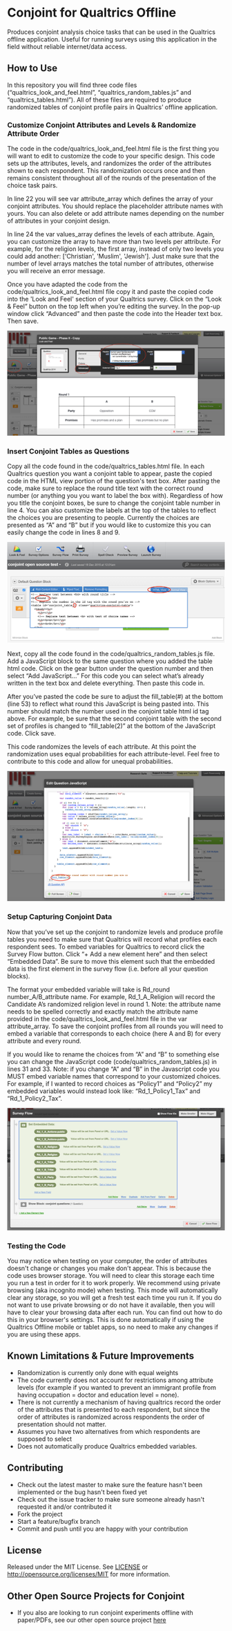 # Conjoint for Qualtrics Offline

Produces conjoint analysis choice tasks that can be used in the Qualtrics offline application. Useful for running surveys using this application in the field without reliable internet/data access. 

## How to Use

In this repository you will find three code files (“qualtrics_look_and_feel.html”, “qualtrics_random_tables.js” and “qualtrics_tables.html”). All of these files are required to produce randomized tables of conjoint profile pairs in Qualtrics’ offline application.

### Customize Conjoint Attributes and Levels & Randomize Attribute Order

The code in the code/qualtrics_look_and_feel.html file is the first thing you will want to edit to customize the code to your specific design. This code sets up the attributes, levels, and randomizes the order of the attributes shown to each respondent. This randomization occurs once and then remains consistent throughout all of the rounds of the presentation of the choice task pairs.

In line 22 you will see var attribute_array which defines the array of your conjoint attributes. You should replace the placeholder attribute names with yours. You can also delete or add attribute names depending on the number of attributes in your conjoint design. 

In line 24 the var values_array defines the levels of each attribute. Again, you can customize the array to have more than two levels per attribute. For example, for the religion levels, the first array, instead of only two levels you could add another: ['Christian', 'Muslim', 'Jewish']. Just make sure that the number of level arrays matches the total number of attributes, otherwise you will receive an error message. 

Once you have adapted the code from the code/qualtrics_look_and_feel.html file copy it and paste the copied code into the 'Look and Feel' section of your Qualtrics survey. Click on the “Look & Feel” button on the top left when you’re editing the survey. In the pop-up window click “Advanced” and then paste the code into the Header text box. Then save.

![Screenshot 1](screenshots/look_and_feel.png)

### Insert Conjoint Tables as Questions

Copy all the code found in the code/qualtrics_tables.html file. In each Qualtrics question you want a conjoint table to appear, paste the copied code in the HTML view portion of the question's text box. After pasting the code, make sure to replace the round title text with the correct round number (or anything you you want to label the box with). Regardless of how you title the conjoint boxes, be sure to change the conjoint table number in line 4. You can also customize the labels at the top of the tables to reflect the choices you are presenting to people. Currently the choices are presented as “A” and “B” but if you would like to customize this you can easily change the code in lines 8 and 9. 

![Screenshot 2](screenshots/html_question.png)

Next, copy all the code found in the code/qualtrics_random_tables.js file. Add a JavaScript block to the same question where you added the table html code. Click on the gear button under the question number and then select “Add JavaScript...” For this code you can select what’s already written in the text box and delete everything. Then paste this code in.

After you’ve pasted the code be sure to adjust the fill_table(#) at the bottom (line 53) to reflect what round this JavaScript is being pasted into. This number should match the number used in the conjoint table html id tag above. For example, be sure that the second conjoint table with the second set of profiles is changed to “fill_table(2)” at the bottom of the JavaScript code. Click save.

This code randomizes the levels of each attribute. At this point the randomization uses equal probabilities for each attribute-level. Feel free to contribute to this code and allow for unequal probabilities. 

![Screenshot 3](screenshots/question_change_table_number.png)

### Setup Capturing Conjoint Data

Now that you’ve set up the conjoint to randomize levels and produce profile tables you need to make sure that Qualtrics will record what profiles each respondent sees. To embed variables for Qualtrics to record click the Survey Flow button. Click “+ Add a new element here” and then select “Embedded Data”. Be sure to move this element such that the embedded data is the first element in the survey flow (i.e. before all your question blocks).

The format your embedded variable will take is Rd_round number_A/B_attribute name. For example, Rd_1_A_Religion will record the Candidate A’s randomized religion level in round 1. Note: the attribute name needs to be spelled correctly and exactly match the attribute name provided in the code/qualtrics_look_and_feel.html file in the var attribute_array. To save the conjoint profiles from all rounds you will need to embed a variable that corresponds to each choice (here A and B) for every attribute and every round.


If you would like to rename the choices from “A” and “B” to something else you can change the JavaScript code (code/qualtrics_random_tables.js)  in lines 31 and 33. Note: if you change “A” and “B” in the Javascript code you MUST embed variable names that correspond to your customized choices. For example, if I wanted to record choices as “Policy1” and “Policy2” my embedded variables would instead look like: “Rd_1_Policy1_Tax” and “Rd_1_Policy2_Tax”.

![Screenshot 4](screenshots/embed_data.png)

### Testing the Code

You may notice when testing on your computer, the order of attributes doesn't change or changes you make don't appear. This is because the code uses browser storage. You will need to clear this storage each time you run a test in order for it to work properly. We recommend using private browsing (aka incognito mode) when testing. This mode will automatically clear any storage, so you will get a fresh test each time you run it. If you do not want to use private browsing or do not have it available, then you will have to clear your browsing data after each run. You can find out how to do this in your browser's settings. This is done automatically if using the Qualtrics Offline mobile or tablet apps, so no need to make any changes if you are using these apps. 

## Known Limitations & Future Improvements

* Randomization is currently only done with equal weights
* The code currently does not account for restrictions among attribute levels (for example if you wanted to prevent an immigrant profile from having occupation = doctor and education level = none).
* There is not currently a mechanism of having qualtrics record the order of the attributes that is presented to each respondent, but since the order of attributes is randomized across respondents the order of presentation should not matter.
* Assumes you have two alternatives from which respondents are supposed to select
* Does not automatically produce Qualtrics embedded variables.

## Contributing

* Check out the latest master to make sure the feature hasn't been implemented or the bug hasn't been fixed yet
* Check out the issue tracker to make sure someone already hasn't requested it and/or contributed it
* Fork the project
* Start a feature/bugfix branch
* Commit and push until you are happy with your contribution

## License

Released under the MIT License. See [LICENSE](LICENSE) or http://opensource.org/licenses/MIT for more information.

## Other Open Source Projects for Conjoint

* If you also are looking to run conjoint experiments offline with paper/PDFs, see our other open source project [here](https://github.com/acmeyer/Conjoint-PDF-Generator-App)
